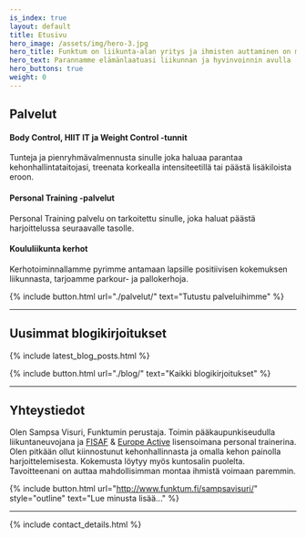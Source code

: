 ```yaml
---
is_index: true
layout: default
title: Etusivu
hero_image: /assets/img/hero-3.jpg
hero_title: Funktum on liikunta-alan yritys ja ihmisten auttaminen on meille erittäin tärkeää
hero_text: Parannamme elämänlaatuasi liikunnan ja hyvinvoinnin avulla
hero_buttons: true
weight: 0
---
```


## Palvelut

#### Body Control, HIIT IT ja Weight Control -tunnit

Tunteja ja pienryhmävalmennusta sinulle joka haluaa parantaa kehonhallintataitojasi, treenata korkealla intensiteetillä tai päästä lisäkiloista eroon.

#### Personal Training -palvelut

Personal Training palvelu on tarkoitettu sinulle, joka haluat päästä harjoittelussa seuraavalle tasolle.

#### Koululiikunta kerhot

Kerhotoiminnallamme pyrimme antamaan lapsille positiivisen kokemuksen liikunnasta, tarjoamme parkour- ja pallokerhoja.

{% include button.html url="./palvelut/" text="Tutustu palveluihimme" %}

---

## Uusimmat blogikirjoitukset

{% include latest_blog_posts.html %}

{% include button.html url="./blog/" text="Kaikki blogikirjoitukset" %}

---

## Yhteystiedot

Olen Sampsa Visuri, Funktumin perustaja. Toimin pääkaupunkiseudulla liikuntaneuvojana ja [FISAF](http://www.fisafinternational.com/en/) & [Europe Active](http://www.europeactive.eu/) lisensoimana personal trainerina. Olen pitkään ollut kiinnostunut kehonhallinnasta ja omalla kehon painolla harjoittelemisesta. Kokemusta löytyy myös kuntosalin puolelta. Tavoitteenani on auttaa mahdollisimman montaa ihmistä voimaan paremmin. 

{% include button.html url="http://www.funktum.fi/sampsavisuri/" style="outline" text="Lue minusta lisää..." %}

---

{% include contact_details.html %}
